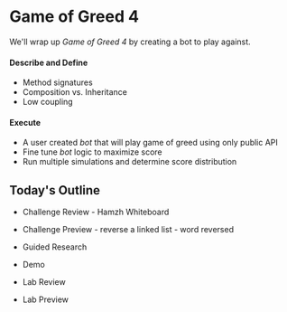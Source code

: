 # Game of Greed 4

We'll wrap up _Game of Greed 4_ by creating a bot to play against.

#### Describe and Define

- Method signatures
- Composition vs. Inheritance
- Low coupling

#### Execute

- A user created _bot_ that will play game of greed using only public API
- Fine tune _bot_ logic to maximize score
- Run multiple simulations and determine score distribution

## Today's Outline

- Challenge Review - Hamzh Whiteboard
- Challenge Preview - reverse a linked list - word reversed

- Guided Research
- Demo

- Lab Review
- Lab Preview
